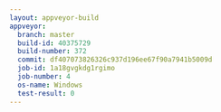 ```yaml
---
layout: appveyor-build
appveyor:
  branch: master
  build-id: 40375729
  build-number: 372
  commit: df407073826326c937d196ee67f90a7941b5009d
  job-id: 1a18gvgkdg1rgimo
  job-number: 4
  os-name: Windows
  test-result: 0
---
```

